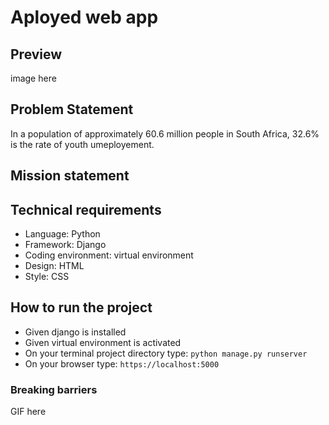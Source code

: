 # Aployed web app

## Preview

image here

## Problem Statement

In a population of approximately 60.6 million people in South Africa, 32.6% is the rate of youth umeployement.

## Mission statement

## Technical requirements

- Language: Python
- Framework: Django
- Coding environment: virtual environment
- Design: HTML
- Style: CSS

## How to run the project

- Given django is installed
- Given virtual environment is activated
- On your terminal project directory type:
  `python manage.py runserver`
- On your browser type: `https://localhost:5000`

### Breaking barriers

GIF here
